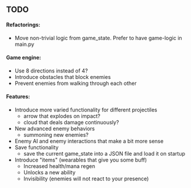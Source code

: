 ## TODO

#### Refactorings:
* Move non-trivial logic from game_state. Prefer to have game-logic in main.py

#### Game engine:
* Use 8 directions instead of 4?
* Introduce obstacles that block enemies
* Prevent enemies from walking through each other

#### Features:
* Introduce more varied functionality for different projectiles
    * arrow that explodes on impact?
    * cloud that deals damage continuously?
* New advanced enemy behaviors
    * summoning new enemies?
* Enemy AI and enemy interactions that make a bit more sense
* Save functionality
    * save the current game_state into a JSON file and load it on startup
* Introduce "items" (wearables that give you some buff)
    * Increased health/mana regen
    * Unlocks a new ability
    * Invisibility (enemies will not react to your presence)
